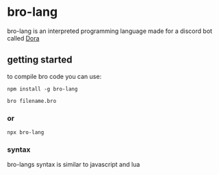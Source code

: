 # bro-lang
<!-- [![Typing SVG](https://readme-typing-svg.demolab.com?font=Fira+Code&duration=3000&pause=100&color=F73E2C&center=true&vCenter=true&random=true&width=435&lines=clash+of+clans;coding)](https://git.io/typing-svg) -->
bro-lang is an interpreted programming language made for a discord bot called [Dora](https://github.com/hasan-bro-coder/bot)

## getting started 

to compile bro code you can use:

``` 
npm install -g bro-lang 
```

``` 
bro filename.bro 
```
### or

``` 
npx bro-lang 
```


### syntax

bro-langs syntax is similar to javascript and lua 

```

```